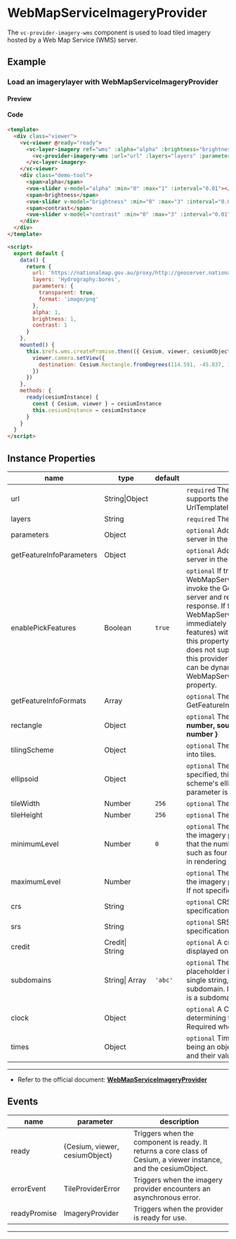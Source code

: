 # WebMapServiceImageryProvider

The `vc-provider-imagery-wms` component is used to load tiled imagery hosted by a Web Map Service (WMS) server.

## Example

### Load an imagerylayer with WebMapServiceImageryProvider

#### Preview

<doc-preview>
  <template>
    <div class="viewer">
      <vc-viewer @ready="ready">
       <vc-layer-imagery ref="wms" :alpha="alpha" :brightness="brightness" :contrast="contrast">
        <vc-provider-imagery-wms :url="url" :layers="layers" :parameters="parameters"></vc-provider-imagery-wms>
       </vc-layer-imagery>
      </vc-viewer>
      <div class="demo-tool">
        <span>alpha</span>
        <vue-slider v-model="alpha" :min="0" :max="1" :interval="0.01"  ></vue-slider>
        <span>brightness</span>
        <vue-slider v-model="brightness" :min="0" :max="3" :interval="0.01"  ></vue-slider>
        <span>contrast</span>
        <vue-slider v-model="contrast" :min="0" :max="3" :interval="0.01"  ></vue-slider>
      </div>
    </div>
  </template>

  <script>
    export default {
      data () {
        return {
          url: 'https://nationalmap.gov.au/proxy/http://geoserver.nationalmap.nicta.com.au/geotopo_250k/ows',
          layers: 'Hydrography:bores',
          parameters: {
            transparent : true,
            format : 'image/png'
          },
          alpha: 1,
          brightness: 1,
          contrast: 1
        }
      },
      mounted () {
        this.$refs.wms.createPromise.then(( {Cesium, viewer, cesiumObject})=>{
          viewer.camera.setView({
            destination: Cesium.Rectangle.fromDegrees(114.591, -45.837, 148.970, -5.730)
          })
        })
      },
      methods: {
        ready (cesiumInstance) {
          const {Cesium, viewer} = cesiumInstance
          this.cesiumInstance = cesiumInstance
        }
      }
    }
  </script>
</doc-preview>

#### Code

```html
<template>
  <div class="viewer">
    <vc-viewer @ready="ready">
      <vc-layer-imagery ref="wms" :alpha="alpha" :brightness="brightness" :contrast="contrast">
        <vc-provider-imagery-wms :url="url" :layers="layers" :parameters="parameters"></vc-provider-imagery-wms>
      </vc-layer-imagery>
    </vc-viewer>
    <div class="demo-tool">
      <span>alpha</span>
      <vue-slider v-model="alpha" :min="0" :max="1" :interval="0.01"></vue-slider>
      <span>brightness</span>
      <vue-slider v-model="brightness" :min="0" :max="3" :interval="0.01"></vue-slider>
      <span>contrast</span>
      <vue-slider v-model="contrast" :min="0" :max="3" :interval="0.01"></vue-slider>
    </div>
  </div>
</template>

<script>
  export default {
    data() {
      return {
        url: 'https://nationalmap.gov.au/proxy/http://geoserver.nationalmap.nicta.com.au/geotopo_250k/ows',
        layers: 'Hydrography:bores',
        parameters: {
          transparent: true,
          format: 'image/png'
        },
        alpha: 1,
        brightness: 1,
        contrast: 1
      }
    },
    mounted() {
      this.$refs.wms.createPromise.then(({ Cesium, viewer, cesiumObject }) => {
        viewer.camera.setView({
          destination: Cesium.Rectangle.fromDegrees(114.591, -45.837, 148.97, -5.73)
        })
      })
    },
    methods: {
      ready(cesiumInstance) {
        const { Cesium, viewer } = cesiumInstance
        this.cesiumInstance = cesiumInstance
      }
    }
  }
</script>
```

## Instance Properties

<!-- prettier-ignore -->
| name | type | default | description |
| ------------------------ | --------------- | ------- | ------------ |
| url | String\|Object | | `required` The URL of the WMS service. The URL supports the same keywords as the UrlTemplateImageryProvider. |
| layers | String | | `required` The layers to include, separated by commas. |
| parameters | Object | | `optional` Additional parameters to pass to the WMS server in the GetMap URL. |
| getFeatureInfoParameters | Object | | `optional` Additional parameters to pass to the WMS server in the GetFeatureInfo URL. |
| enablePickFeatures | Boolean | `true` | `optional` If true, WebMapServiceImageryProvider#pickFeatures will invoke the GetFeatureInfo operation on the WMS server and return the features included in the response. If false, WebMapServiceImageryProvider#pickFeatures will immediately return undefined (indicating no pickable features) without communicating with the server. Set this property to false if you know your WMS server does not support GetFeatureInfo or if you don't want this provider's features to be pickable. Note that this can be dynamically overridden by modifying the WebMapServiceImageryProvider#enablePickFeatures property. |
| getFeatureInfoFormats | Array | | `optional` The formats in which to try WMS GetFeatureInfo requests. |
| rectangle | Object | | `optional` The rectangle of the layer. **structure: { west: number, south: number, east: number, north: number }** |
| tilingScheme | Object | | `optional` The tiling scheme to use to divide the world into tiles. |
| ellipsoid | Object | | `optional` The ellipsoid. If the tilingScheme is specified, this parameter is ignored and the tiling scheme's ellipsoid is used instead. If neither parameter is specified, the WGS84 ellipsoid is used. |
| tileWidth | Number | `256` | `optional` The width of each tile in pixels. |
| tileHeight | Number | `256` | `optional` The height of each tile in pixels. |
| minimumLevel | Number | `0` | `optional` The minimum level-of-detail supported by the imagery provider. Take care when specifying this that the number of tiles at the minimum level is small, such as four or less. A larger number is likely to result in rendering problems. |
| maximumLevel | Number | | `optional` The maximum level-of-detail supported by the imagery provider, or undefined if there is no limit. If not specified, there is no limit. |
| crs | String | | `optional` CRS specification, for use with WMS specification >= 1.3.0. |
| srs | String | | `optional` SRS specification, for use with WMS specification 1.1.0 or 1.1.1 |
| credit | Credit\| String | | `optional` A credit for the data source, which is displayed on the canvas. |
| subdomains | String\| Array | `'abc'` | `optional` The subdomains to use for the {s} placeholder in the URL template. If this parameter is a single string, each character in the string is a subdomain. If it is an array, each element in the array is a subdomain. |
| clock | Object | | `optional` A Clock instance that is used when determining the value for the time dimension. Required when options.times is specified. |
| times | Object | | `optional` TimeIntervalCollection with its data property being an object containing time dynamic dimension and their values. |

---

- Refer to the official document: **[WebMapServiceImageryProvider](https://cesium.com/docs/cesiumjs-ref-doc/WebMapServiceImageryProvider.html)**

## Events

<!-- prettier-ignore -->
| name | parameter | description |
| ---- | --------- | ----------- |
| ready | {Cesium, viewer, cesiumObject} | Triggers when the component is ready. It returns a core class of Cesium, a viewer instance, and the cesiumObject. |
| errorEvent | TileProviderError | Triggers when the imagery provider encounters an asynchronous error. |
| readyPromise | ImageryProvider | Triggers when the provider is ready for use. |

---
